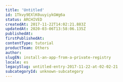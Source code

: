 ```yaml
---
title: 'Untitled'
id: 1Tkvy9EXlK0uuyiykGWg6a
status: ARCHIVED
createdAt: 2017-11-22T14:02:21.883Z
updatedAt: 2020-03-06T13:58:06.135Z
publishedAt: 
firstPublishedAt: 
contentType: tutorial
productTeam: Others
author: 
slugEN: install-an-app-from-a-private-registry
locale: es
legacySlug: untitled-entry-2017-11-22-at-02-02-21
subcategoryId: unknown-subcategory
---
```



